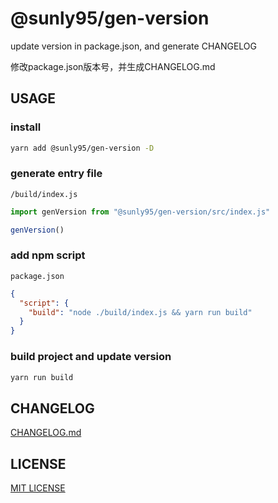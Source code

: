 # @sunly95/gen-version

update version in package.json, and generate CHANGELOG

修改package.json版本号，并生成CHANGELOG.md

## USAGE

### install

```bash
yarn add @sunly95/gen-version -D
```

### generate entry file

`/build/index.js`
```js
import genVersion from "@sunly95/gen-version/src/index.js"

genVersion()
```

### add npm script

`package.json`
```json
{
  "script": {
    "build": "node ./build/index.js && yarn run build"
  }
}
```

### build project and update version

```bash
yarn run build
```

## CHANGELOG

[CHANGELOG.md](./CHANGELOG.md)

## LICENSE

[MIT LICENSE](./LICENSE)